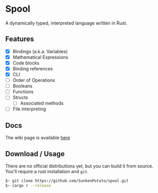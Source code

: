 # Spool
A dynamically typed, interpreted language written in Rust.

## Features
- [x] Bindings (a.k.a. Variables)
- [x] Mathematical Expressions
- [x] Code blocks
- [x] Binding references
- [x] CLI
- [ ] Order of Operations
- [ ] Booleans
- [ ] Functions
- [ ] Structs
  - [ ] Associated methods
- [ ] File interpreting

## Docs
The wiki page is available [here](https://github.com/SunkenPotato/spool/wiki/)

## Download / Usage
There are no official distributions yet, but you can build it from source.
You'll require a rust installation and `git`.
```sh
$~ git clone https://github.com/SunkenPotato/spool.git
$~ cargo r --release
```
